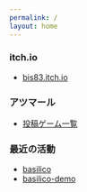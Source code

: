 ```yaml
---
permalink: /
layout: home
---
```


### itch.io

- [bis83.itch.io](https://bis83.itch.io/)

### アツマール

- [投稿ゲーム一覧](https://game.nicovideo.jp/atsumaru/users/7096898?link_in=gamepage_posted)

### 最近の活動

- [basilico](https://github.com/bis83/basilico)
- [basilico-demo](https://github.com/bis83/basilico-demo)
